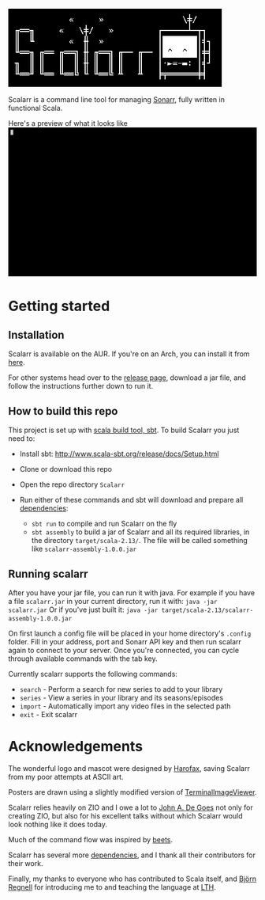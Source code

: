 ![Scalarr](https://raw.githubusercontent.com/nichobi/scalarr/master/logo.png)

Scalarr is a command line tool for managing [Sonarr](https://github.com/Sonarr/Sonarr), fully written in functional Scala.

Here's a preview of what it looks like
![Preview gif](https://raw.githubusercontent.com/nichobi/scalarr/master/scalarr.gif)

# Getting started
## Installation
Scalarr is available on the AUR. If you're on an Arch, you can install it from [here](https://aur.archlinux.org/packages/scalarr/).

For other systems head over to the [release page](https://github.com/nichobi/scalarr/releases), download a jar file, and follow the instructions further down to run it.
## How to build this repo

This project is set up with [scala build tool, sbt](http://www.scala-sbt.org). To build Scalarr you just need to:

* Install sbt: http://www.scala-sbt.org/release/docs/Setup.html

* Clone or download this repo

* Open the repo directory `Scalarr`

* Run either of these commands and sbt will download and prepare all [dependencies](https://github.com/nichobi/scalarr/blob/master/build.sbt):
  * `sbt run` to compile and run Scalarr on the fly
  * `sbt assembly` to build a jar of Scalarr and all its required libraries, in the directory `target/scala-2.13/`. The file will be called something like `scalarr-assembly-1.0.0.jar`
  
## Running scalarr
After you have your jar file, you can run it with java. For example if you have a file `scalarr.jar` in your current directory, run it with:
`java -jar scalarr.jar`
Or if you've just built it: 
`java -jar target/scala-2.13/scalarr-assembly-1.0.0.jar`
  
On first launch a config file will be placed in your home directory's `.config` folder. Fill in your address, port and Sonarr API key and then run scalarr again to connect to your server. Once you're connected, you can cycle through available commands with the tab key.
  
Currently scalarr supports the following commands:  

  * `search` - Perform a search for new series to add to your library  
  * `series` - View a series in your library and its seasons/episodes  
  * `import` - Automatically import any video files in the selected path  
  * `exit` - Exit scalarr  

# Acknowledgements
The wonderful logo and mascot were designed by [Harofax](https://github.com/harofax), saving Scalarr from my poor attempts at ASCII art.

Posters are drawn using a slightly modified version of [TerminalImageViewer](https://github.com/stefanhaustein/TerminalImageViewer).

Scalarr relies heavily on ZIO and I owe a lot to [John A. De Goes](https://github.com/jdegoes) not only for creating ZIO, but also for his excellent talks without which Scalarr would look nothing like it does today.

Much of the command flow was inspired by [beets](https://github.com/beetbox/beets).

Scalarr has several more [dependencies](https://github.com/nichobi/scalarr/blob/master/build.sbt), and I thank all their contributors for their work.

Finally, my thanks to everyone who has contributed to Scala itself, and [Björn Regnell](https://github.com/bjornregnell) for introducing me to and teaching the language at [LTH](https://www.lth.se/).

